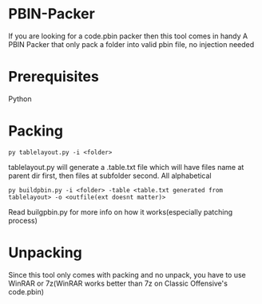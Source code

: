 # PBIN-Packer
If you are looking for a code.pbin packer then this tool comes in handy
A PBIN Packer that only pack a folder into valid pbin file, no injection needed

# Prerequisites
Python

# Packing
`py tablelayout.py -i <folder>`

tablelayout.py will generate a .table.txt file which will have files name at parent dir first, then files at subfolder second. All alphabetical

`py buildpbin.py -i <folder> -table <table.txt generated from tablelayout> -o <outfile(ext doesnt matter)>`

Read builgpbin.py for more info on how it works(especially patching process)

# Unpacking
Since this tool only comes with packing and no unpack, you have to use WinRAR or 7z(WinRAR works better than 7z on Classic Offensive's code.pbin)
